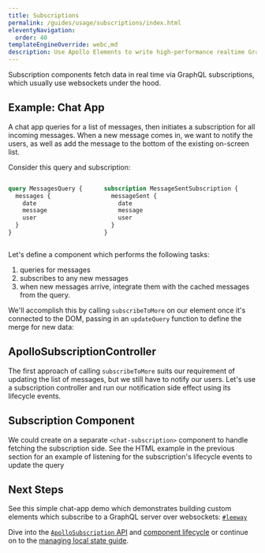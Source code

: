 ```yaml
---
title: Subscriptions
permalink: /guides/usage/subscriptions/index.html
eleventyNavigation:
  order: 40
templateEngineOverride: webc,md
description: Use Apollo Elements to write high-performance realtime GraphQL subscription components
---
```


Subscription components fetch data in real time via GraphQL subscriptions, which 
usually use websockets under the hood.

## Example: Chat App

A chat app queries for a list of messages, then initiates a subscription for all 
incoming messages. When a new message comes in, we want to notify the users, as 
well as add the message to the bottom of the existing on-screen list.

Consider this query and subscription:

<style>
#gql-documents {
  display: grid;
  gap: 12px 6px;
  grid-template: auto auto / auto;
}

#gql-documents pre {
  height: 100%;
}

@media (min-width: 600px) {
  #gql-documents {
    grid-template: auto / auto auto;
  }
}
</style>

<div id="gql-documents">

```graphql
query MessagesQuery {
  messages {
    date
    message
    user
  }
}
```

```graphql
subscription MessageSentSubscription {
  messageSent {
    date
    message
    user
  }
}
```

</div>

Let's define a component which performs the following tasks:
1. queries for messages
2. subscribes to any new messages
3. when new messages arrive, integrate them with the cached messages from the query.

We'll accomplish this by calling `subscribeToMore` on our element once it's 
connected to the DOM, passing in an `updateQuery` function to define the merge 
for new data:

<code-tabs collection="libraries" default-tab="lit">
  <code-tab tab-id="html" src="snippets/subscribeToMore/html.html"></code-tab>
  <code-tab tab-id="mixins" src="snippets/subscribeToMore/mixins.js"></code-tab>
  <code-tab tab-id="lit" src="snippets/subscribeToMore/lit.ts"></code-tab>
  <code-tab tab-id="fast" src="snippets/subscribeToMore/fast.ts"></code-tab>
  <code-tab tab-id="haunted" src="snippets/subscribeToMore/haunted.js"></code-tab>
  <code-tab tab-id="atomico" src="snippets/subscribeToMore/atomico.jsx"></code-tab>
  <code-tab tab-id="hybrids" src="snippets/subscribeToMore/hybrids.js"></code-tab>
</code-tabs>

## ApolloSubscriptionController

The first approach of calling `subscribeToMore` suits our requirement of 
updating the list of messages, but we still have to notify our users. Let's use 
a subscription controller and run our notification side effect using its 
lifecycle events.

<code-tabs collection="libraries" default-tab="lit">
  <code-tab tab-id="html" src="snippets/ApolloSubscriptionController/html.html"></code-tab>
  <code-tab tab-id="mixins" src="snippets/ApolloSubscriptionController/mixins.js"></code-tab>
  <code-tab tab-id="lit" src="snippets/ApolloSubscriptionController/lit.ts"></code-tab>
  <code-tab tab-id="fast" src="snippets/ApolloSubscriptionController/fast.ts"></code-tab>
  <code-tab tab-id="haunted" src="snippets/ApolloSubscriptionController/haunted.js"></code-tab>
  <code-tab tab-id="atomico" src="snippets/ApolloSubscriptionController/atomico.jsx"></code-tab>
  <code-tab tab-id="hybrids" src="snippets/ApolloSubscriptionController/hybrids.js"></code-tab>
</code-tabs>

## Subscription Component
We could create on a separate `<chat-subscription>` component to handle fetching 
the subscription side. See the HTML example in the previous section for an 
example of listening for the subscription's lifecycle events to update the query

## Next Steps

See this simple chat-app demo which demonstrates building custom elements which 
subscribe to a GraphQL server over websockets: 
[`#leeway`](https://leeway.apolloelements.dev)

Dive into the [`ApolloSubscription` API](/api/core/interfaces/subscription/) and 
[component lifecycle](/api/core/interfaces/subscription/lifecycle/)
or continue on to the [managing local state guide](/guides/usage/local-state/).

